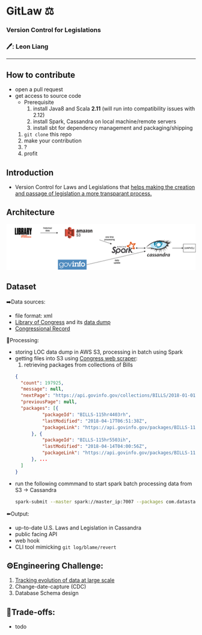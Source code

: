 # GitLaw ⚖️
### Version Control for Legislations
### :pen:: Leon Liang
----

## How to contribute
 - open a pull request
 - get access to source code
 	- Prerequisite
 		1. install Java8 and Scala **2.11** (will run into compatibility issues with 2.12)
 		2. install Spark, Cassandra on local machine/remote servers
		3. install sbt for dependency management and packaging/shipping
	 1. `git clone` this repo
 	 2. make your contribution
	 3. ?
	 4. profit
 
## Introduction
 - Version Control for Laws and Legislations that [helps making the creation and passage of legislation a more transparant process.](https://blog.abevoelker.com/gitlaw-github-for-laws-and-legal-documents-a-tourniquet-for-american-liberty/)
 
## Architecture

 ![Data pipeline](https://github.com/leonliangsc/GitLaw/blob/master/images/Data%20Pipeline%20(1).png)

## Dataset

➡️Data sources: 
 - file format: xml
 - [Library of Congress](https://www.congress.gov/advanced-search/legislation) and its [data dump](https://github.com/usgpo/bulk-data)
 - [Congressional Record](https://www.congress.gov/congressional-record)

🔄Processing: 
 - storing LOC data dump in AWS S3, processing in batch using Spark
 - getting files into S3 using [Congress web scraper](https://github.com/unitedstates/congress):
  	1. retrieving packages from collections of Bills
	  ```json
	  {
		"count": 197925,
		"message": null,
		"nextPage": "https://api.govinfo.gov/collections/BILLS/2018-01-01T00:00:00Z/?offset=100&pageSize=100",
		"previousPage": null,
		"packages": [{
				"packageId": "BILLS-115hr4403rh",
				"lastModified": "2018-04-17T06:51:38Z",
				"packageLink": "https://api.govinfo.gov/packages/BILLS-115hr4403rh/summary"
			}, {
				"packageId": "BILLS-115hr5503ih",
				"lastModified": "2018-04-14T04:00:56Z",
				"packageLink": "https://api.govinfo.gov/packages/BILLS-115hr5503ih/summary"
			}, ...
		]
	}
	  ```
 - run the following commmand to start spark batch processing data from S3 -> Cassandra
	```bash
	spark-submit --master spark://master_ip:7007 --packages com.datastax.spark:spark-cassandra-connector_2.11:2.5.0,com.amazonaws:aws-java-sdk:1.7.4,org.apache.hadoop:hadoop-aws:2.7.7 --conf spark.hadoop.fs.s3a.endpoint=s3.us-east-2.amazonaws.com --conf spark.executor.extraJavaOptions=-Dcom.amazonaws.services.s3.enableV4=true --conf spark.driver.extraJavaOptions=-Dcom.amazonaws.services.s3.enableV4=true --conf spark.cassandra.connection.host=<cassandra_server_ip> --conf spark.sql.extensions=com.datastax.spark.connector.CassandraSparkExtensions ~/GitLaw/data-processing/processor/target/scala-2.11/processor_2.11-0.1.jar
	```
 

⬅️Output: 
 - up-to-date U.S. Laws and Legislation in Cassandra
 - public facing API
 - web hook
 - CLI tool mimicking `git log/blame/revert` 



## :gear:Engineering Challenge: 
1. [Tracking evolution of data at large scale](https://sites.google.com/insightdatascience.com/de-la-fellow-hub-2020b/pre-session/project-prep/project-seeds#h.p_bFdKFDhnY8FI)
2. Change-date-capture (CDC)
3. Database Schema design

## :robot:Trade-offs:
 - todo

